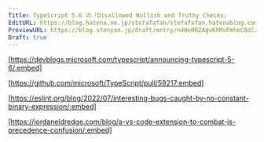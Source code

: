 ```yaml
---
Title: TypeScript 5.6 の「Disallowed Nullish and Truthy Checks」
EditURL: https://blog.hatena.ne.jp/stefafafan/stefafafan.hatenablog.com/atom/entry/6802340630906568256
PreviewURL: https://blog.stenyan.jp/draft/entry/n40eRRZAgvKhMsPmhkCQdlZDdfw
Draft: true
---
```


[https://devblogs.microsoft.com/typescript/announcing-typescript-5-6/:embed]

[https://github.com/microsoft/TypeScript/pull/59217:embed]

[https://eslint.org/blog/2022/07/interesting-bugs-caught-by-no-constant-binary-expression/:embed]

[https://jordaneldredge.com/blog/a-vs-code-extension-to-combat-js-precedence-confusion/:embed]
